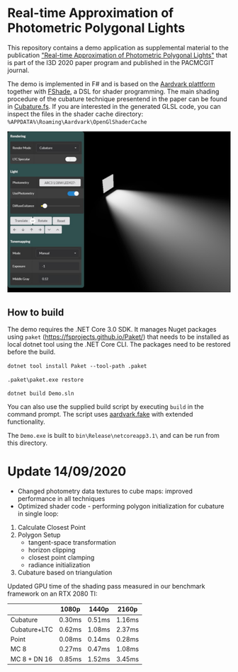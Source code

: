 # Real-time Approximation of Photometric Polygonal Lights

This repository contains a demo application as supplemental material to the publication ["Real-time Approximation of Photometric Polygonal Lights"](https://rtappl.vrvis.at/) that is part of the I3D 2020 paper program and published in the PACMCGIT journal.

The demo is implemented in F# and is based on the [Aardvark plattform](https://github.com/aardvark-platform) together with [FShade](https://www.fshade.org/), a DSL for shader programming. The main shading procedure of the cubature technique presentend in the paper can be found in [Cubature.fs](https://github.com/luithefirst/rtappl/blob/master/src/Cubature.fs#L95). If you are interested in the generated GLSL code, you can inspect the files in the shader cache directory: `%APPDATA%\Roaming\Aardvark\OpenGlShaderCache`

![Screenshot](screenshot.jpg)

## How to build

The demo requires the .NET Core 3.0 SDK. It manages Nuget packages using `paket` (https://fsprojects.github.io/Paket/) that needs to be installed as local dotnet tool using the .NET Core CLI. The packages need to be restored before the build.

`dotnet tool install Paket --tool-path .paket`

`.paket\paket.exe restore`

`dotnet build Demo.sln`

You can also use the supplied build script by executing `build` in the command prompt. The script uses [aardvark.fake](https://github.com/aardvark-platform/aardvark.fake) with extended functionality.

The `Demo.exe` is built to `bin\Release\netcoreapp3.1\` and can be run from this directory.

# Update 14/09/2020

- Changed photometry data textures to cube maps: improved performance in all techniques
- Optimized shader code - performing polygon initialization for cubature in single loop:
1. Calculate Closest Point
2. Polygon Setup
    + tangent-space transformation
    + horizon clipping
    + closest point clamping
    + radiance initialization
3. Cubature based on triangulation

Updated GPU time of the shading pass measured in our benchmark framework on an RTX 2080 TI:

|              | 1080p  | 1440p  | 2160p  |
| ------------ | ------ | ------ | ------ |
| Cubature     | 0.30ms | 0.51ms | 1.16ms |
| Cubature+LTC | 0.62ms | 1.08ms | 2.37ms |
| Point        | 0.08ms | 0.14ms | 0.28ms |
| MC 8         | 0.27ms | 0.47ms | 1.08ms | 
| MC 8 + DN 16 | 0.85ms | 1.52ms | 3.45ms | 
